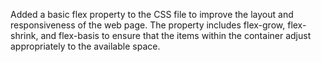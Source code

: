Added a basic flex property to the CSS file to improve the layout and responsiveness of the web page. The property includes flex-grow, flex-shrink, and flex-basis to ensure that the items within the container adjust appropriately to the available space.
